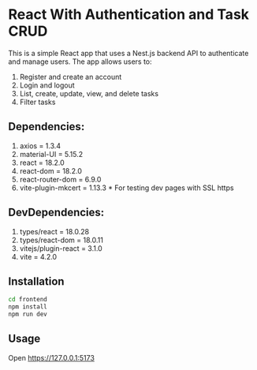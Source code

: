 # React With Authentication and Task CRUD

This is a simple React app that uses a Nest.js backend API to authenticate and manage users. The app allows users to:

1. Register and create an account
2. Login and logout
3. List, create, update, view, and delete tasks
4. Filter tasks

## Dependencies:

1. axios = 1.3.4
2. material-UI = 5.15.2
3. react = 18.2.0
4. react-dom = 18.2.0
5. react-router-dom = 6.9.0
6. vite-plugin-mkcert = 1.13.3 \* For testing dev pages with SSL https

## DevDependencies:

1. types/react = 18.0.28
2. types/react-dom = 18.0.11
3. vitejs/plugin-react = 3.1.0
4. vite = 4.2.0

## Installation

```bash
cd frontend
npm install
npm run dev
```

## Usage

Open https://127.0.0.1:5173
